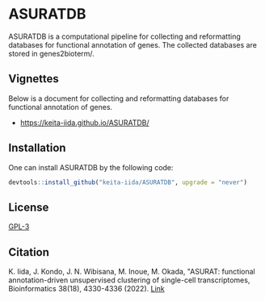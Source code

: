 # ASURATDB
ASURATDB is a computational pipeline for collecting and reformatting databases for functional annotation of genes.
The collected databases are stored in genes2bioterm/.



## Vignettes
Below is a document for collecting and reformatting databases for functional annotation of genes.

* https://keita-iida.github.io/ASURATDB/



## Installation
One can install ASURATDB by the following code:

```r
devtools::install_github("keita-iida/ASURATDB", upgrade = "never")
```



## License
[GPL-3](https://github.com/keita-iida/ASURATDB/blob/main/LICENSE)



## Citation
K. Iida, J. Kondo, J. N. Wibisana, M. Inoue, M. Okada, "ASURAT: functional annotation-driven unsupervised clustering of single-cell transcriptomes, Bioinformatics 38(18), 4330-4336 (2022). [Link](https://academic.oup.com/bioinformatics/advance-article/doi/10.1093/bioinformatics/btac541/6655687?guestAccessKey=af2587b1-5938-43f1-a25d-4feb5426ab55)

